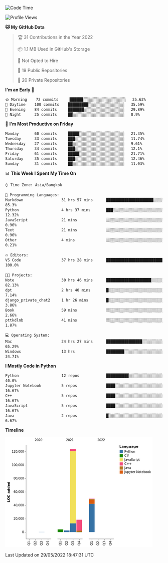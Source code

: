 <!--START_SECTION:waka-->
![Code Time](http://img.shields.io/badge/Code%20Time-0%20secs-blue)

![Profile Views](http://img.shields.io/badge/Profile%20Views-6-blue)

**🐱 My GitHub Data** 

> 🏆 31 Contributions in the Year 2022
 > 
> 📦 1.1 MB Used in GitHub's Storage 
 > 
> 🚫 Not Opted to Hire
 > 
> 📜 19 Public Repositories 
 > 
> 🔑 20 Private Repositories  
 > 
**I'm an Early 🐤** 

```text
🌞 Morning    72 commits     ██████░░░░░░░░░░░░░░░░░░░   25.62% 
🌆 Daytime    100 commits    █████████░░░░░░░░░░░░░░░░   35.59% 
🌃 Evening    84 commits     ███████░░░░░░░░░░░░░░░░░░   29.89% 
🌙 Night      25 commits     ██░░░░░░░░░░░░░░░░░░░░░░░   8.9%

```
📅 **I'm Most Productive on Friday** 

```text
Monday       60 commits     █████░░░░░░░░░░░░░░░░░░░░   21.35% 
Tuesday      33 commits     ███░░░░░░░░░░░░░░░░░░░░░░   11.74% 
Wednesday    27 commits     ██░░░░░░░░░░░░░░░░░░░░░░░   9.61% 
Thursday     34 commits     ███░░░░░░░░░░░░░░░░░░░░░░   12.1% 
Friday       61 commits     █████░░░░░░░░░░░░░░░░░░░░   21.71% 
Saturday     35 commits     ███░░░░░░░░░░░░░░░░░░░░░░   12.46% 
Sunday       31 commits     ██░░░░░░░░░░░░░░░░░░░░░░░   11.03%

```


📊 **This Week I Spent My Time On** 

```text
⌚︎ Time Zone: Asia/Bangkok

💬 Programming Languages: 
Markdown                 31 hrs 57 mins      █████████████████████░░░░   85.3% 
Python                   4 hrs 37 mins       ███░░░░░░░░░░░░░░░░░░░░░░   12.32% 
JavaScript               21 mins             ░░░░░░░░░░░░░░░░░░░░░░░░░   0.96% 
Text                     21 mins             ░░░░░░░░░░░░░░░░░░░░░░░░░   0.96% 
Other                    4 mins              ░░░░░░░░░░░░░░░░░░░░░░░░░   0.21%

🔥 Editors: 
VS Code                  37 hrs 28 mins      █████████████████████████   100.0%

🐱‍💻 Projects: 
Note                     30 hrs 46 mins      ████████████████████░░░░░   82.13% 
dpt                      2 hrs 40 mins       █░░░░░░░░░░░░░░░░░░░░░░░░   7.14% 
django_private_chat2     1 hr 26 mins        █░░░░░░░░░░░░░░░░░░░░░░░░   3.86% 
Book                     59 mins             ░░░░░░░░░░░░░░░░░░░░░░░░░   2.66% 
pttkdlnb                 41 mins             ░░░░░░░░░░░░░░░░░░░░░░░░░   1.87%

💻 Operating System: 
Mac                      24 hrs 27 mins      ████████████████░░░░░░░░░   65.29% 
Windows                  13 hrs              ████████░░░░░░░░░░░░░░░░░   34.71%

```

**I Mostly Code in Python** 

```text
Python                   12 repos            ██████████░░░░░░░░░░░░░░░   40.0% 
Jupyter Notebook         5 repos             ████░░░░░░░░░░░░░░░░░░░░░   16.67% 
C++                      5 repos             ████░░░░░░░░░░░░░░░░░░░░░   16.67% 
JavaScript               5 repos             ████░░░░░░░░░░░░░░░░░░░░░   16.67% 
Java                     2 repos             █░░░░░░░░░░░░░░░░░░░░░░░░   6.67%

```


**Timeline**

![Chart not found](https://raw.githubusercontent.com/pntt3011/pntt3011/main/charts/bar_graph.png) 


 Last Updated on 29/05/2022 18:47:31 UTC
<!--END_SECTION:waka-->
